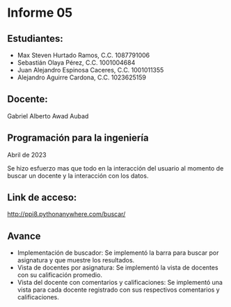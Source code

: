 # Informe 05

## Estudiantes:
- Max Steven Hurtado Ramos, C.C. 1087791006
- Sebastián Olaya Pérez, C.C. 1001004684
- Juan Alejandro Espinosa Caceres, C.C. 1001011355
- Alejandro Aguirre Cardona, C.C. 1023625159

## Docente:
Gabriel Alberto Awad Aubad

## Programación para la ingeniería
Abril de 2023

Se hizo esfuerzo mas que todo en la interacción del usuario al momento de buscar un docente y la interacción con los datos.

## Link de acceso:
http://ppi8.pythonanywhere.com/buscar/

## Avance
- Implementación de buscador: Se implementó la barra para buscar por asignatura y que muestre los resultados.
- Vista de docentes por asignatura: Se implementó la vista de docentes con su calificación promedio.
- Vista del docente con comentarios y calificaciones: Se implementó una vista para cada docente registrado con sus respectivos comentarios y calificaciones.
